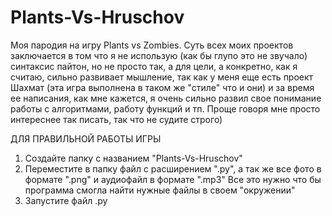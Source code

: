 # Plants-Vs-Hruschov
Моя пародия на игру Plants vs Zombies.
Суть всех моих проектов заключается в том что я не использую (как бы глупо это не звучало) синтаксис пайтон, но не просто так, а для цели, 
а конкретно, как я считаю, сильно развивает мышление, так как у меня еще есть проект Шахмат (эта игра выполнена в таком же "стиле" что и они) и за время ее написания, 
как мне кажется, я очень сильно развил свое понимание работы с алгоритмами, работу функций и тп.
Проще говоря мне просто интереснее так писать, так что не судите строго)

ДЛЯ ПРАВИЛЬНОЙ РАБОТЫ ИГРЫ
1) Создайте папку с названием "Plants-Vs-Hruschov"
2) Переместите в папку файл с расширением ".py", а так же все фото в формате ".png" и аудиофайл в формате ".mp3"
Все это нужно что бы программа смогла найти нужные файлы в своем "окружении"
3) Запустите файл .py
